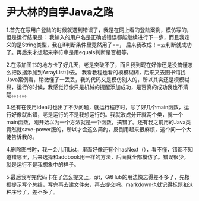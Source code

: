 # 尹大林的自学Java之路
1.首先在写用户登陆的时候就遇到错误了，我是在网上看的登陆案例，模仿写的，但是运行结果是：
我输入的用户名是正确或错误都能继续进行下一步，而且我定义的是String类型，我在if判断条件里竟然用了==，
后来我改成！=去判断就成功了。再后来才想起来字符串是用equals判断是否相等。

2.在添加图书的地方卡了好几天，老是突破不了，而且我到现在好像还是没搞懂怎么把数据添加到ArrayList中去。
我看教程也看的模模糊糊，后来又去图书馆找Java案例看，稍微懂了一丢丢，我的代码又是模仿别人的，所以其实还是模模糊糊，运行的时候，我感觉好像只是机械的提醒添加成功，是否真的成功我也不清楚。。。。。。

3.还有在使用idea时也出了不少问题，就运行程序时，写了好几个main函数，运行好像就出错，老是运行的不是我想运行的。我就改成分开就两个类，就一个main函数，刚开始以为一个方法就是一个函数，搞错了。还有我之前用的Java类竟然就save-power版的，所以才会这么简约，反倒用起来很麻烦，这个问一个大佬告诉我的。

4.删除图书时，我一会儿用List，里面好像还有个hasNext（），看不懂，错都不知道错哪里，后来选择和addbook用一样的方法，后面就全部模仿了。错误很少，就是运行不是我想象中的样子。

5.最后我写完代码卡在了怎么提交上，git，GitHub的用法快忘得差不多了，先根据提示写个总结，写完再去建文件夹，再去提交吧。markdown也就记得标题和这种序号了，差不多了。


